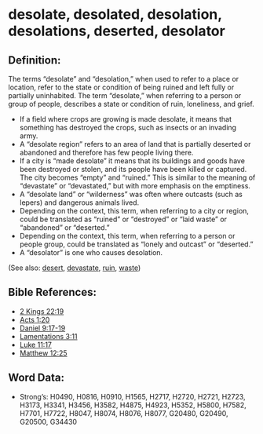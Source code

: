 # desolate, desolated, desolation, desolations, deserted, desolator

## Definition:

The terms “desolate” and “desolation,” when used to refer to a place or location, refer to the state or condition of being ruined and left fully or partially uninhabited. The term “desolate,” when referring to a person or group of people, describes a state or condition of ruin, loneliness, and grief.

* If a field where crops are growing is made desolate, it means that something has destroyed the crops, such as insects or an invading army.
* A “desolate region” refers to an area of land that is partially deserted or abandoned and therefore has few people living there.
* If a city is “made desolate” it means that its buildings and goods have been destroyed or stolen, and its people have been killed or captured. The city becomes “empty” and “ruined.” This is similar to the meaning of “devastate” or “devastated,” but with more emphasis on the emptiness.
* A “desolate land” or “wilderness” was often where outcasts (such as lepers) and dangerous animals lived.
* Depending on the context, this term, when referring to a city or region, could be translated as “ruined” or “destroyed” or “laid waste” or “abandoned” or “deserted.”
* Depending on the context, this term, when referring to a person or people group, could be translated as “lonely and outcast” or “deserted.”
* A “desolator” is one who causes desolation.

(See also: [desert](../other/desert.md), [devastate](../other/devastated.md), [ruin](../other/ruin.md), [waste](../other/waste.md))

## Bible References:

* [2 Kings 22:19](rc://en/tn/help/2ki/22/19)
* [Acts 1:20](rc://en/tn/help/act/01/20)
* [Daniel 9:17-19](rc://en/tn/help/dan/09/17)
* [Lamentations 3:11](rc://en/tn/help/lam/03/11)
* [Luke 11:17](rc://en/tn/help/luk/11/17)
* [Matthew 12:25](rc://en/tn/help/mat/12/25)

## Word Data:

* Strong’s: H0490, H0816, H0910, H1565, H2717, H2720, H2721, H2723, H3173, H3341, H3456, H3582, H4875, H4923, H5352, H5800, H7582, H7701, H7722, H8047, H8074, H8076, H8077, G20480, G20490, G20500, G34430
